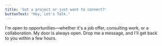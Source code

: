 ```yaml
---
title: 'Got a project or just want to connect?'
buttonText: "Hey, Let's Talk."
---
```


I'm open to opportunities—whether it's a job offer, consulting work, or a collaboration. My door is always open. Drop me a message, and I'll get back to you within a few hours.
